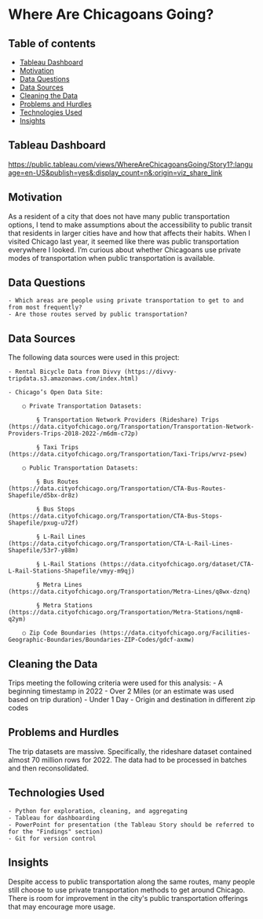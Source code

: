 # Where Are Chicagoans Going?

## Table of contents
* [Tableau Dashboard](#tableau-dashboard)
* [Motivation](#motivation)
* [Data Questions](#data-questions)
* [Data Sources](#data-sources)
* [Cleaning the Data](#cleaning-the-data)
* [Problems and Hurdles](#problems-and-hurdles)
* [Technologies Used](#technologies-used)
* [Insights](#insights)


## Tableau Dashboard
https://public.tableau.com/views/WhereAreChicagoansGoing/Story1?:language=en-US&publish=yes&:display_count=n&:origin=viz_share_link

## Motivation
As a resident of a city that does not have many public transportation options, I tend to make assumptions about the accessibility to public transit that residents in larger cities have and how that affects their habits. When I visited Chicago last year, it seemed like there was public transportation everywhere I looked. I’m curious about whether Chicagoans use private modes of transportation when public transportation is available.

## Data Questions
	- Which areas are people using private transportation to get to and from most frequently? 
	- Are those routes served by public transportation?

## Data Sources
The following data sources were used in this project:

	- Rental Bicycle Data from Divvy (https://divvy-tripdata.s3.amazonaws.com/index.html)
	
	- Chicago’s Open Data Site:
	
		○ Private Transportation Datasets:
		
			§ Transportation Network Providers (Rideshare) Trips (https://data.cityofchicago.org/Transportation/Transportation-Network-Providers-Trips-2018-2022-/m6dm-c72p)
			
			§ Taxi Trips (https://data.cityofchicago.org/Transportation/Taxi-Trips/wrvz-psew)
			
		○ Public Transportation Datasets:
		
			§ Bus Routes (https://data.cityofchicago.org/Transportation/CTA-Bus-Routes-Shapefile/d5bx-dr8z)
			
			§ Bus Stops (https://data.cityofchicago.org/Transportation/CTA-Bus-Stops-Shapefile/pxug-u72f)
			
			§ L-Rail Lines (https://data.cityofchicago.org/Transportation/CTA-L-Rail-Lines-Shapefile/53r7-y88m)
			
			§ L-Rail Stations (https://data.cityofchicago.org/dataset/CTA-L-Rail-Stations-Shapefile/vmyy-m9qj)
			
			§ Metra Lines (https://data.cityofchicago.org/Transportation/Metra-Lines/q8wx-dznq)
			
			§ Metra Stations (https://data.cityofchicago.org/Transportation/Metra-Stations/nqm8-q2ym)
			
		○ Zip Code Boundaries (https://data.cityofchicago.org/Facilities-Geographic-Boundaries/Boundaries-ZIP-Codes/gdcf-axmw)
	

## Cleaning the Data
Trips meeting the following criteria were used for this analysis:
	- A beginning timestamp in 2022
	- Over 2 Miles (or an estimate was used based on trip duration)
	- Under 1 Day
	- Origin and destination in different zip codes

## Problems and Hurdles
The trip datasets are massive. Specifically, the rideshare dataset contained almost 70 million rows for 2022. The data had to be processed in batches and then reconsolidated.

## Technologies Used
	- Python for exploration, cleaning, and aggregating
	- Tableau for dashboarding
	- PowerPoint for presentation (the Tableau Story should be referred to for the "Findings" section)
	- Git for version control

## Insights
Despite access to public transportation along the same routes, many people still choose to use private transportation methods to get around Chicago. There is room for improvement in the city's public transportation offerings that may encourage more usage.
